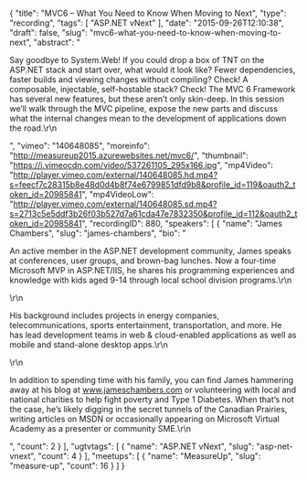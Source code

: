 {
  "title": "MVC6 – What You Need to Know When Moving to Next",
  "type": "recording",
  "tags": [
    "ASP.NET vNext"
  ],
  "date": "2015-09-26T12:10:38",
  "draft": false,
  "slug": "mvc6-what-you-need-to-know-when-moving-to-next",
  "abstract": "<p>Say goodbye to System.Web! If you could drop a box of TNT on the ASP.NET stack and start over, what would it look like? Fewer dependencies, faster builds and viewing changes without compiling? Check! A composable, injectable, self-hostable stack? Check! The MVC 6 Framework has several new features, but these aren’t only skin-deep. In this session we’ll walk through the MVC pipeline, expose the new parts and discuss what the internal changes mean to the development of applications down the road.\r\n</p>",
  "vimeo": "140648085",
  "moreinfo": "http://measureup2015.azurewebsites.net/mvc6/",
  "thumbnail": "https://i.vimeocdn.com/video/537261105_295x166.jpg",
  "mp4Video": "http://player.vimeo.com/external/140648085.hd.mp4?s=feecf7c28315b8e48d0d4b8f74e6799851dfd9b8&profile_id=119&oauth2_token_id=20985841",
  "mp4VideoLow": "http://player.vimeo.com/external/140648085.sd.mp4?s=2713c5e5ddf3b26f03b527d7a61cda47e7832350&profile_id=112&oauth2_token_id=20985841",
  "recordingID": 880,
  "speakers": [
    {
      "name": "James Chambers",
      "slug": "james-chambers",
      "bio": "<p>An active member in the ASP.NET development community, James speaks at conferences, user groups, and brown-bag lunches. Now a four-time Microsoft MVP in ASP.NET/IIS, he shares his programming experiences and knowledge with kids aged 9-14 through local school division programs.\r\n</p>\r\n<p>His background includes projects in energy companies, telecommunications, sports entertainment, transportation, and more. He has lead development teams in web & cloud-enabled applications as well as mobile and stand-alone desktop apps.\r\n</p>\r\n<p>In addition to spending time with his family, you can find James hammering away at his blog at www.jameschambers.com or volunteering with local and national charities to help fight poverty and Type 1 Diabetes. When that’s not the case, he’s likely digging in the secret tunnels of the Canadian Prairies, writing articles on MSDN or occasionally appearing on Microsoft Virtual Academy as a presenter or community SME.\r\n</p>",
      "count": 2
    }
  ],
  "ugtvtags": [
    {
      "name": "ASP.NET vNext",
      "slug": "asp-net-vnext",
      "count": 4
    }
  ],
  "meetups": [
    {
      "name": "MeasureUp",
      "slug": "measure-up",
      "count": 16
    }
  ]
}